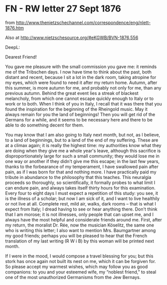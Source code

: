 # FN - RW letter 27 Sept 1876

from <http://www.thenietzschechannel.com/correspondence/eng/nlett-1876.htm>

Also at <http://www.nietzschesource.org/#eKGWB/BVN-1876,556>

DeepL:

Dearest Friend!

You gave me pleasure with the small commission you gave me: it reminds me of
the Tribschen days. I now have time to think about the past, both distant and
recent, because I sit a lot in the dark room, taking atropine for my eyes,
which were found to need it after my return home. Autumn, after this summer, is
more autumn for me, and probably not only for me, than any previous autumn.
Behind the great event lies a streak of blackest melancholy, from which one
cannot escape quickly enough to Italy or to work or to both. When I think of
you in Italy, I recall that it was there that you found the inspiration for the
beginning of the Rheingold music. May it always remain for you the land of
beginnings! Then you will get rid of the Germans for a while, and it seems to
be necessary here and there to be able to do something decent for them.

You may know that I am also going to Italy next month, but not, as I believe,
to a land of beginnings, but to a land of the end of my suffering. These are at
a climax again; it is really the highest time: my authorities know what they
are doing when they give me a whole year's leave, although this sacrifice is
disproportionately large for such a small community; they would lose me in one
way or another if they didn't give me this escape; in the last few years,
thanks to the forbearance of my temperament, I have swallowed pain after pain,
as if I was born for that and nothing more. I have practically paid my tribute
in abundance to the philosophy that this teaches. This neuralgia proceeds so
thoroughly, so scientifically, it formally probes to what limit I can endure
pain, and always takes itself thirty hours for this examination. Every four to
eight days I must expect a repetition of this study: you see, it is the illness
of a scholar; but now I am sick of it, and I want to live healthily or not live
at all. Complete rest, mild air, walks, dark rooms – that is what I expect from
Italy; I dread having to see or hear anything there. Don't think that I am
morose; it is not illnesses, only people that can upset me, and I always have
the most helpful and considerate friends around me. First, after my return, the
moralist Dr. Rée, now the musician Köselitz, the same one who is writing this
letter; I also want to mention Mrs. Baumgartner among my good friends; perhaps
you will be pleased to hear that the French translation of my last writing
(R<ichard> W<agner> i<n> B<ayreuth>) by this woman will be printed next month.

If I were in the mood, I would compose a travel blessing for you; but this
stork has once again not built its nest on me, which it can be forgiven for. So
please accept my warmest wishes, which may follow you as good companions: to
you and your esteemed wife, my “noblest friend,” to steal one of the most
unauthorized Germanisms from the Jew Bernays.
